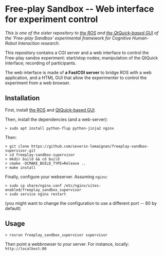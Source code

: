 Free-play Sandbox -- Web interface for experiment control
=========================================================

*This is one of the sister repository to  [the
ROS](https://github.com/severin-lemaignan/freeplay-sandbox-ros) and [the
QtQuick-based GUI](https://github.com/severin-lemaignan/freeplay-sandbox-qt) of
the 'Free-play Sandbox' experimental framework for Cognitive Human-Robot
Interaction research.*

This repository contains a CGI server and a web interface to control the
Free-play sandox experiment: start/stop nodes; manipulation of the QtQuick
interface; recording of participants.

The web interface is made of **a FastCGI server** to bridge ROS with a web
application, and a HTML GUI that allow the experimenter to control the
experiment from a web browser.


Installation
------------

First, install [the ROS](https://github.com/severin-lemaignan/freeplay-sandbox-ros) and [QtQuick-based GUI](https://github.com/severin-lemaignan/freeplay-sandbox-qt).


Then, install the dependencies (and a web-server):

```
> sudo apt install python-flup python-jinja2 nginx
```

Then:

```
> git clone https://github.com/severin-lemaignan/freeplay-sandbox-supervisor.git
> cd freeplay-sandbox-supervisor
> mkdir build && cd build
> cmake -DCMAKE_BUILD_TYPE=Release ..
> make install
```

Finally, configure your webserver. Assuming `nginx`:

```
> sudo cp share/nginx.conf /etc/nginx/sites-enabled/freeplay_sandbox_supervisor
> sudo service nginx restart
```

(you might want to change the configuration to use a different port -- 80 by
default)

Usage
-----

```
> rosrun freeplay_sandbox_supervisor supervisor
```

Then point a webbrowser to your server. For instance, locally: `http://localhost:80`


